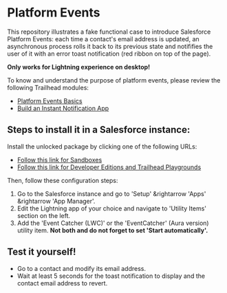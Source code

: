 # Platform Events

This repository illustrates a fake functional case to introduce Salesforce Platform Events: each time a contact's email address is updated, an asynchronous process rolls it back to its previous state and notififies the user of it with an error toast notification (red ribbon on top of the page).

**Only works for Lightning experience on desktop!**

To know and understand the purpose of platform events, please review the following Trailhead modules:
-   [Platform Events Basics](https://trailhead.salesforce.com/en/content/learn/modules/platform_events_basics)
-   [Build an Instant Notification App](https://trailhead.salesforce.com/en/content/learn/projects/workshop-platform-events)


## Steps to install it in a Salesforce instance:
Install the unlocked package by clicking one of the following URLs:
-   [Follow this link for Sandboxes](https://test.salesforce.com/packaging/installPackage.apexp?p0=04t3X000002lZdnQAE "https://test.salesforce.com/packaging/installPackage.apexp?p0=04t3X000002lZdnQAE")
-   [Follow this link for Developer Editions and Trailhead Playgrounds](https://login.salesforce.com/packaging/installPackage.apexp?p0=04t3X000002lZdnQAE "https://login.salesforce.com/packaging/installPackage.apexp?p0=04t3X000002lZdnQAE")

Then, follow these configuration steps:
1. Go to the Salesforce instance and go to 'Setup' &rightarrow 'Apps' &rightarrow 'App Manager'.
2. Edit the Lightning app of your choice and navigate to 'Utility Items' section on the left.
3. Add the 'Event Catcher (LWC)' or the 'EventCatcher' (Aura version) utility item. **Not both and do not forget to set 'Start automatically'.**

## Test it yourself!
-   Go to a contact and modify its email address.
-   Wait at least 5 seconds for the toast notification to display and the contact email address to revert.